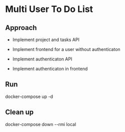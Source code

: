 # Multi User To Do List

## Approach

- Implement project and tasks API

- Implement frontend for a user without authenticaton

- Implement authenticaton API

- Implement authenticaton in frontend

## Run

docker-compose up -d

## Clean up
docker-compose down --rmi local